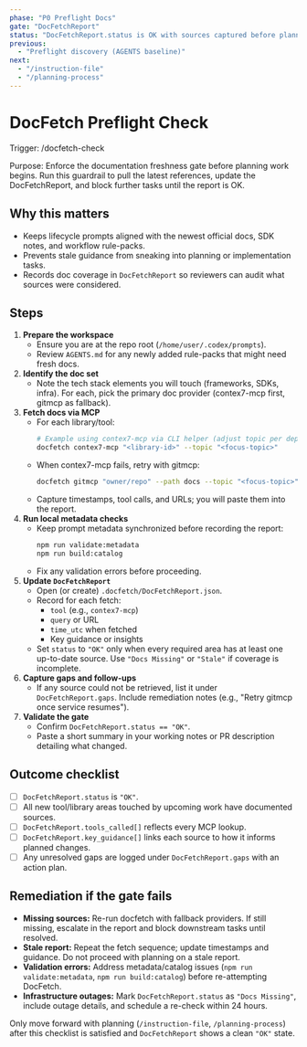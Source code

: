 ```yaml
---
phase: "P0 Preflight Docs"
gate: "DocFetchReport"
status: "DocFetchReport.status is OK with sources captured before planning or coding."
previous:
  - "Preflight discovery (AGENTS baseline)"
next:
  - "/instruction-file"
  - "/planning-process"
---
```


# DocFetch Preflight Check

Trigger: /docfetch-check

Purpose: Enforce the documentation freshness gate before planning work begins. Run this guardrail to pull the latest references, update the DocFetchReport, and block further tasks until the report is OK.

## Why this matters

- Keeps lifecycle prompts aligned with the newest official docs, SDK notes, and workflow rule-packs.
- Prevents stale guidance from sneaking into planning or implementation tasks.
- Records doc coverage in `DocFetchReport` so reviewers can audit what sources were considered.

## Steps

1. **Prepare the workspace**
   - Ensure you are at the repo root (`/home/user/.codex/prompts`).
   - Review `AGENTS.md` for any newly added rule-packs that might need fresh docs.
2. **Identify the doc set**
   - Note the tech stack elements you will touch (frameworks, SDKs, infra). For each, pick the primary doc provider (contex7-mcp first, gitmcp as fallback).
3. **Fetch docs via MCP**
   - For each library/tool:
     ```bash
     # Example using contex7-mcp via CLI helper (adjust topic per dependency)
     docfetch contex7-mcp "<library-id>" --topic "<focus-topic>"
     ```
   - When contex7-mcp fails, retry with gitmcp:
     ```bash
     docfetch gitmcp "owner/repo" --path docs --topic "<focus-topic>"
     ```
   - Capture timestamps, tool calls, and URLs; you will paste them into the report.
4. **Run local metadata checks**
   - Keep prompt metadata synchronized before recording the report:
     ```bash
     npm run validate:metadata
     npm run build:catalog
     ```
   - Fix any validation errors before proceeding.
5. **Update `DocFetchReport`**
   - Open (or create) `.docfetch/DocFetchReport.json`.
   - Record for each fetch:
     - `tool` (e.g., `contex7-mcp`)
     - `query` or URL
     - `time_utc` when fetched
     - Key guidance or insights
   - Set `status` to `"OK"` only when every required area has at least one up-to-date source. Use `"Docs Missing"` or `"Stale"` if coverage is incomplete.
6. **Capture gaps and follow-ups**
   - If any source could not be retrieved, list it under `DocFetchReport.gaps`. Include remediation notes (e.g., "Retry gitmcp once service resumes").
7. **Validate the gate**
   - Confirm `DocFetchReport.status == "OK"`.
   - Paste a short summary in your working notes or PR description detailing what changed.

## Outcome checklist

- [ ] `DocFetchReport.status` is `"OK"`.
- [ ] All new tool/library areas touched by upcoming work have documented sources.
- [ ] `DocFetchReport.tools_called[]` reflects every MCP lookup.
- [ ] `DocFetchReport.key_guidance[]` links each source to how it informs planned changes.
- [ ] Any unresolved gaps are logged under `DocFetchReport.gaps` with an action plan.

## Remediation if the gate fails

- **Missing sources:** Re-run docfetch with fallback providers. If still missing, escalate in the report and block downstream tasks until resolved.
- **Stale report:** Repeat the fetch sequence; update timestamps and guidance. Do not proceed with planning on a stale report.
- **Validation errors:** Address metadata/catalog issues (`npm run validate:metadata`, `npm run build:catalog`) before re-attempting DocFetch.
- **Infrastructure outages:** Mark `DocFetchReport.status` as `"Docs Missing"`, include outage details, and schedule a re-check within 24 hours.

Only move forward with planning (`/instruction-file`, `/planning-process`) after this checklist is satisfied and `DocFetchReport` shows a clean `"OK"` state.

